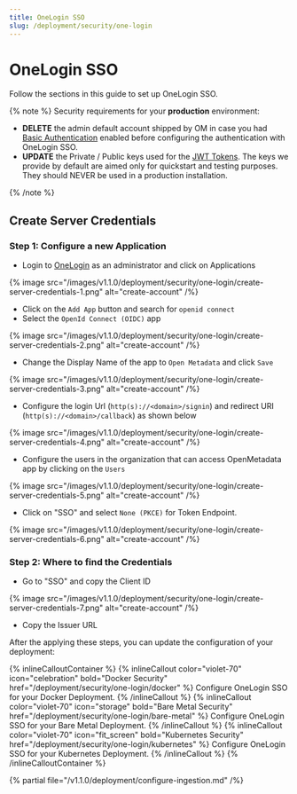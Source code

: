 ```yaml
---
title: OneLogin SSO
slug: /deployment/security/one-login
---
```


# OneLogin SSO

Follow the sections in this guide to set up OneLogin SSO.

{% note %}
Security requirements for your **production** environment:
- **DELETE** the admin default account shipped by OM in case you had [Basic Authentication](/deployment/security/basic-auth)
  enabled before configuring the authentication with OneLogin SSO.
- **UPDATE** the Private / Public keys used for the [JWT Tokens](/deployment/security/enable-jwt-tokens). The keys we provide
  by default are aimed only for quickstart and testing purposes. They should NEVER be used in a production installation.

{% /note %}

## Create Server Credentials

### Step 1: Configure a new Application

- Login to [OneLogin](https://www.onelogin.com/) as an administrator and click on Applications

{% image src="/images/v1.1.0/deployment/security/one-login/create-server-credentials-1.png" alt="create-account" /%}

- Click on the `Add App` button and search for `openid connect`
- Select the `OpenId Connect (OIDC)` app

{% image src="/images/v1.1.0/deployment/security/one-login/create-server-credentials-2.png" alt="create-account" /%}

- Change the Display Name of the app to `Open Metadata` and click `Save`

{% image src="/images/v1.1.0/deployment/security/one-login/create-server-credentials-3.png" alt="create-account" /%}

- Configure the login Url (`http(s)://<domain>/signin`) and redirect URI (`http(s)://<domain>/callback`) as shown below

{% image src="/images/v1.1.0/deployment/security/one-login/create-server-credentials-4.png" alt="create-account" /%}

- Configure the users in the organization that can access OpenMetadata app by clicking on the `Users`

{% image src="/images/v1.1.0/deployment/security/one-login/create-server-credentials-5.png" alt="create-account" /%}

- Click on "SSO" and select `None (PKCE)` for Token Endpoint.

{% image src="/images/v1.1.0/deployment/security/one-login/create-server-credentials-6.png" alt="create-account" /%}

### Step 2: Where to find the Credentials

- Go to "SSO" and copy the Client ID 

{% image src="/images/v1.1.0/deployment/security/one-login/create-server-credentials-7.png" alt="create-account" /%}

- Copy the Issuer URL

After the applying these steps, you can update the configuration of your deployment:

{% inlineCalloutContainer %}
  {% inlineCallout
    color="violet-70"
    icon="celebration"
    bold="Docker Security"
    href="/deployment/security/one-login/docker" %}
    Configure OneLogin SSO for your Docker Deployment.
  {% /inlineCallout %}
  {% inlineCallout
    color="violet-70"
    icon="storage"
    bold="Bare Metal Security"
    href="/deployment/security/one-login/bare-metal" %}
    Configure OneLogin SSO for your Bare Metal Deployment.
  {% /inlineCallout %}
  {% inlineCallout
    color="violet-70"
    icon="fit_screen"
    bold="Kubernetes Security"
    href="/deployment/security/one-login/kubernetes" %}
    Configure OneLogin SSO for your Kubernetes Deployment.
  {% /inlineCallout %}
{% /inlineCalloutContainer %}

{% partial file="/v1.1.0/deployment/configure-ingestion.md" /%}
